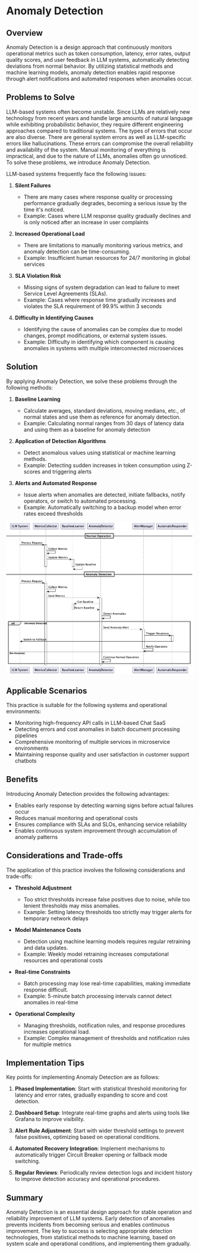 # Anomaly Detection

## Overview

Anomaly Detection is a design approach that continuously monitors operational metrics such as token consumption, latency, error rates, output quality scores, and user feedback in LLM systems, automatically detecting deviations from normal behavior. By utilizing statistical methods and machine learning models, anomaly detection enables rapid response through alert notifications and automated responses when anomalies occur.

## Problems to Solve

LLM-based systems often become unstable. Since LLMs are relatively new technology from recent years and handle large amounts of natural language while exhibiting probabilistic behavior, they require different engineering approaches compared to traditional systems. The types of errors that occur are also diverse. There are general system errors as well as LLM-specific errors like hallucinations. These errors can compromise the overall reliability and availability of the system. Manual monitoring of everything is impractical, and due to the nature of LLMs, anomalies often go unnoticed. To solve these problems, we introduce Anomaly Detection.

LLM-based systems frequently face the following issues:

1. **Silent Failures**
   - There are many cases where response quality or processing performance gradually degrades, becoming a serious issue by the time it's noticed.
   - Example: Cases where LLM response quality gradually declines and is only noticed after an increase in user complaints

2. **Increased Operational Load**
   - There are limitations to manually monitoring various metrics, and anomaly detection can be time-consuming.
   - Example: Insufficient human resources for 24/7 monitoring in global services

3. **SLA Violation Risk**
   - Missing signs of system degradation can lead to failure to meet Service Level Agreements (SLAs).
   - Example: Cases where response time gradually increases and violates the SLA requirement of 99.9% within 3 seconds

4. **Difficulty in Identifying Causes**
   - Identifying the cause of anomalies can be complex due to model changes, prompt modifications, or external system issues.
   - Example: Difficulty in identifying which component is causing anomalies in systems with multiple interconnected microservices

## Solution

By applying Anomaly Detection, we solve these problems through the following methods:

1. **Baseline Learning**
   - Calculate averages, standard deviations, moving medians, etc., of normal states and use them as reference for anomaly detection.
   - Example: Calculating normal ranges from 30 days of latency data and using them as a baseline for anomaly detection

2. **Application of Detection Algorithms**
   - Detect anomalous values using statistical or machine learning methods.
   - Example: Detecting sudden increases in token consumption using Z-scores and triggering alerts

3. **Alerts and Automated Response**
   - Issue alerts when anomalies are detected, initiate fallbacks, notify operators, or switch to automated processing.
   - Example: Automatically switching to a backup model when error rates exceed thresholds

![img](./uml/images/anomaly_detection_sequence.png)

## Applicable Scenarios

This practice is suitable for the following systems and operational environments:

- Monitoring high-frequency API calls in LLM-based Chat SaaS
- Detecting errors and cost anomalies in batch document processing pipelines
- Comprehensive monitoring of multiple services in microservice environments
- Maintaining response quality and user satisfaction in customer support chatbots

## Benefits

Introducing Anomaly Detection provides the following advantages:

- Enables early response by detecting warning signs before actual failures occur
- Reduces manual monitoring and operational costs
- Ensures compliance with SLAs and SLOs, enhancing service reliability
- Enables continuous system improvement through accumulation of anomaly patterns

## Considerations and Trade-offs

The application of this practice involves the following considerations and trade-offs:

- **Threshold Adjustment**
  - Too strict thresholds increase false positives due to noise, while too lenient thresholds may miss anomalies.
  - Example: Setting latency thresholds too strictly may trigger alerts for temporary network delays

- **Model Maintenance Costs**
  - Detection using machine learning models requires regular retraining and data updates.
  - Example: Weekly model retraining increases computational resources and operational costs

- **Real-time Constraints**
  - Batch processing may lose real-time capabilities, making immediate response difficult.
  - Example: 5-minute batch processing intervals cannot detect anomalies in real-time

- **Operational Complexity**
  - Managing thresholds, notification rules, and response procedures increases operational load.
  - Example: Complex management of thresholds and notification rules for multiple metrics

## Implementation Tips

Key points for implementing Anomaly Detection are as follows:

1. **Phased Implementation**: Start with statistical threshold monitoring for latency and error rates, gradually expanding to score and cost detection.

2. **Dashboard Setup**: Integrate real-time graphs and alerts using tools like Grafana to improve visibility.

3. **Alert Rule Adjustment**: Start with wider threshold settings to prevent false positives, optimizing based on operational conditions.

4. **Automated Recovery Integration**: Implement mechanisms to automatically trigger Circuit Breaker opening or fallback mode switching.

5. **Regular Reviews**: Periodically review detection logs and incident history to improve detection accuracy and operational procedures.

## Summary

Anomaly Detection is an essential design approach for stable operation and reliability improvement of LLM systems. Early detection of anomalies prevents incidents from becoming serious and enables continuous improvement. The key to success is selecting appropriate detection technologies, from statistical methods to machine learning, based on system scale and operational conditions, and implementing them gradually.
